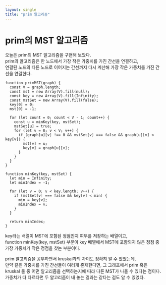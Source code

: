 ```yaml
---
layout: single
title: "prim 알고리즘"
---
```


# prim의 MST 알고리즘

오늘은 prim의 MST 알고리즘을 구현해 보았다.  
prim의 알고리즘은 한 노드에서 가장 작은 가중치를 가진 간선을 연결하고,  
연결된 노드의 다른 노드로 이어지는 간선까지 다시 계산해 가장 작은 가중치를 가진 간선을 연결한다.  

```
function primMST(graph) {
  const V = graph.length; 
  const mst = new Array(V).fill(null);
  const key = new Array(V).fill(Infinity);
  const mstSet = new Array(V).fill(false);
  key[0] = 0;
  mst[0] = -1;

  for (let count = 0; count < V - 1; count++) {
    const u = minKey(key, mstSet);
    mstSet[u] = true;
    for (let v = 0; v < V; v++) {
      if (graph[u][v] !== 0 && mstSet[v] === false && graph[u][v] < key[v]) {
        mst[v] = u;
        key[v] = graph[u][v];
      }
    }
  }
}

function minKey(key, mstSet) {
  let min = Infinity;
  let minIndex = -1;

  for (let v = 0; v < key.length; v++) {
    if (mstSet[v] === false && key[v] < min) {
      min = key[v];
      minIndex = v;
    }
  }

  return minIndex;
}
```

key라는 배열이 MST에 포함된 정점인지 여부를 저장하는 배열이고,  
function minKey(key, mstSet) 부분이 key 배열에서 MST에 포함되지 않은 정점 중 가장 가중치가 작은 정점을 찾는 부분이다.  

prim 알고리즘을 공부하면서 kruskal과의 차이도 정확히 알 수 있었는데,  
만약 같은 가중치를 가진 간선들이 여러개 존재한다면, 그 그래프에서 prim 혹은 kruskal 둘 중 어떤 알고리즘을 선택하는지에 따라 다른 MST가 나올 수 있다는 점이다.  
가중치가 다 다르다면 두 알고리즘이 내 놓는 결과는 같다는 점도 알 수 있었다.  
